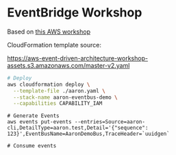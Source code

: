 # EventBridge Workshop

Based on [this AWS workshop](https://catalog.us-east-1.prod.workshops.aws/workshops/63320e83-6abc-493d-83d8-f822584fb3cb/en-US/getting-started/self-hosted)

CloudFormation template source:

https://aws-event-driven-architecture-workshop-assets.s3.amazonaws.com/master-v2.yaml

```bash
# Deploy
aws cloudformation deploy \
  --template-file ./aaron.yaml \
  --stack-name aaron-eventbus-demo \
  --capabilities CAPABILITY_IAM
```

```
# Generate Events
aws events put-events --entries=Source=aaron-cli,DetailType=aaron.test,Detail='{"sequence": 123}',EventBusName=AaronDemoBus,TraceHeader=`uuidgen`
```

```
# Consume events

```

